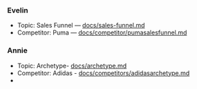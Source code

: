 ### Evelin
- Topic: Sales Funnel — [docs/sales-funnel.md](docs/sales-funnel.md)
- Competitor: Puma — [docs/competitor/pumasalesfunnel.md](docs/competitor/pumasalesfunnel.md)

### Annie
- Topic: Archetype- [docs/archetype.md](docs/archetype.md)
- Competitor: Adidas - [docs/competitors/adidasarchetype.md](docs/competitors/adidasarchetype.md)
- 
